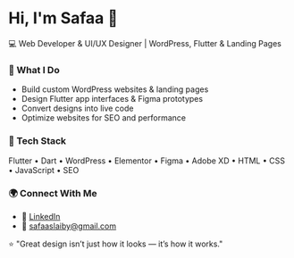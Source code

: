 # Hi, I'm Safaa 👋


💻 Web Developer & UI/UX Designer | WordPress, Flutter & Landing Pages


### 🚀 What I Do
- Build custom WordPress websites & landing pages
- Design Flutter app interfaces & Figma prototypes
- Convert designs into live code
- Optimize websites for SEO and performance

### 🧰 Tech Stack
Flutter • Dart • WordPress • Elementor • Figma • Adobe XD • HTML • CSS • JavaScript • SEO

### 🌍 Connect With Me

- 💼 [LinkedIn](https://linkedin.com/in/safaaslaiby)
- 📧 safaaslaiby@gmail.com

⭐ "Great design isn’t just how it looks — it’s how it works."
